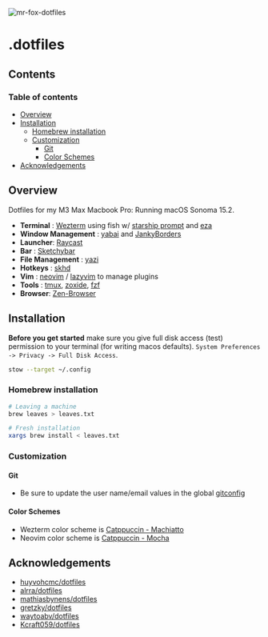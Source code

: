 ![mr-fox-dotfiles](https://github.com/user-attachments/assets/5d1a16c9-8c86-45f3-9917-6b3d2d3ba7ae)

# .dotfiles

## Contents

### Table of contents

<!-- toc -->

- [Overview](#overview)
- [Installation](#installation)
  * [Homebrew installation](#homebrew-installation)
  * [Customization](#customization)
    + [Git](#git)
    + [Color Schemes](#color-schemes)
- [Acknowledgements](#acknowledgements)

<!-- tocstop -->

## Overview

Dotfiles for my M3 Max Macbook Pro: Running macOS Sonoma 15.2.

- **Terminal** : [Wezterm](https://github.com/wez/wezterm) using fish w/ [starship prompt](https://github.com/starship/starship) and [eza](https://github.com/eza-community/eza)
- **Window Management** : [yabai](https://github.com/koekeishiya/yabai) and [JankyBorders](https://github.com/FelixKratz/JankyBorders)
- **Launcher**: [Raycast](https://www.raycast.com)
- **Bar** : [Sketchybar](https://github.com/FelixKratz/SketchyBar)
- **File Management** : [yazi](https://github.com/sxyazi/yazi)
- **Hotkeys** : [skhd](https://github.com/koekeishiya/skhd)
- **Vim** : [neovim](https://neovim.io) / [lazyvim](https://github.com/LazyVim/LazyVim) to manage plugins
- **Tools** : [tmux](https://github.com/tmux/tmux), [zoxide](https://github.com/ajeetdsouza/zoxide), [fzf](https://github.com/junegunn/fzf)
- **Browser**: [Zen-Browser](https://zen-browser.app/)

## Installation

**Before you get started** make sure you give full disk access (test) permission to your terminal (for writing macos defaults). `System Preferences -> Privacy -> Full Disk Access`.

```sh
stow --target ~/.config
```

### Homebrew installation

```bash
# Leaving a machine
brew leaves > leaves.txt

# Fresh installation
xargs brew install < leaves.txt
```

### Customization

#### Git

- Be sure to update the user name/email values in the global [gitconfig](./git/.gitconfig)

#### Color Schemes

- Wezterm color scheme is [Catppuccin - Machiatto](https://github.com/catppuccin/wezterm)
- Neovim color scheme is [Catppuccin - Mocha](https://github.com/catppuccin/wezterm)

## Acknowledgements

- [huyvohcmc/dotfiles](https://github.com/huyvohcmc/dotfiles)
- [alrra/dotfiles](https://github.com/alrra/dotfiles)
- [mathiasbynens/dotfiles](https://github.com/mathiasbynens/dotfiles)
- [gretzky/dotfiles](https://github.com/gretzky/dotfiles)
- [waytoabv/dotfiles](https://github.com/waytoabv/Dotfiles)
- [Kcraft059/dotfiles](https://github.com/Kcraft059/sketchybar-config/?tab=readme-ov-file)
